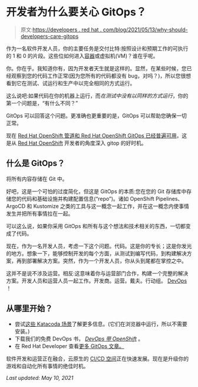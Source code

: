 # 开发者为什么要关心 GitOps？

> 原文:[https://developers . red hat . com/blog/2021/05/13/why-should-developers-care-gitops](https://developers.redhat.com/blog/2021/05/13/why-should-developers-care-about-gitops)

作为一名软件开发人员，你的主要任务是交付比特:按照设计和预期工作的可执行的 1 和 0 的片段。这些位如何进入[容器](/topics/containers)或虚拟机(VM)？谁在乎呢。

你。你在乎。我知道你有，因为开发者天生就是这样的。显然，在某些时候，您已经观察到您的代码工作正常(因为您所有的代码都没有 bug，对吗？)，所以您很想看到它在测试、试运行和生产中以完全相同的方式运行。

这么说吧:如果代码在你的机器上运行，而*在测试中没有以同样的方式运行*，你的第一个问题是，“有什么不同？”

GitOps 可以回答这个问题。更准确也更重要的是，GitOps 可以帮助您确保一切正常。

现在 [Red Hat OpenShift 管道和 Red Hat OpenShift GitOps 已经普遍可用](https://www.openshift.com/blog/openshift-pipelines-and-openshift-gitops-are-now-generally-available)，这是从 [Red Hat OpenShift](/products/openshift/getting-started) 开发者的角度深入 gitop 的好时机。

## 什么是 GitOps？

将所有内容存储在 Git 中。

好吧，这是一个可怕的过度简化，但这是 GitOps 的本质:您在您的 Git 存储库中存储您的代码和基础设施并构建配置信息(“repo”)。诸如 OpenShift Pipelines、ArgoCD 和 Kustomize 之类的工具与这一概念一起工作，并在这一概念内使事情发生并把所有事情拉在一起。

可以这么说，如果你采用 GitOps 和所有与这个想法和技术相关的东西，一切都变成了代码。

现在，作为一名开发人员，考虑一下这个问题。代码。这是你的专长；这是你发光的地方。想象一下，能够控制开发的每个方面，从测试到编写代码，到构建解决方案，再到部署解决方案。突然，作为一个开发人员，你从头到尾都在掌控之中。

这并不是说不涉及运营。相反:这意味着你与运营部门合作，构建一个完整的解决方案。开发人员和运营人员一起工作。开发商。运营。戴夫。行动组。 [DevOps](/topics/devops) ！

## 从哪里开始？

*   尝试[这些 Katacoda 场景](https://learn.openshift.com/gitops)了解更多信息。(它们在浏览器中运行，所以不需要安装。)
*   下载我们的免费 DevOps 书， [*DevOps 带 OpenShift*](/topics/devops) 。
*   在 Red Hat Developer 查看[更多 GitOps 文章。](/blog/tag/gitops)

软件开发和运营正在融合，云原生的 [CI/CD 空间](/topics/ci-cd)正在快速发展。现在是升级你的游戏和自动化所有事情的绝佳时机。

*Last updated: May 10, 2021*